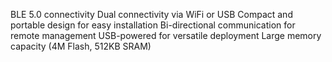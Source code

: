 BLE 5.0 connectivity
Dual connectivity via WiFi or USB
Compact and portable design for easy installation
Bi-directional communication for remote management
USB-powered for versatile deployment
Large memory capacity (4M Flash, 512KB SRAM)
